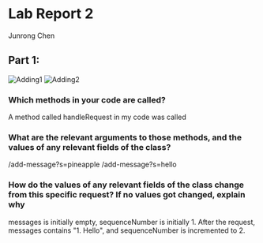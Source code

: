 # Lab Report 2
Junrong Chen

## Part 1:
![Adding1](https://github.com/JunrongChen2004/CSE15L/assets/122309066/05740815-0fd6-4ee2-b4f7-37621c356661)
![Adding2](https://github.com/JunrongChen2004/CSE15L/assets/122309066/c454a4ba-0d26-4542-b25e-7ecc74d255d7)

### Which methods in your code are called?
A method called handleRequest in my code was called

### What are the relevant arguments to those methods, and the values of any relevant fields of the class?
/add-message?s=pineapple
/add-message?s=hello

### How do the values of any relevant fields of the class change from this specific request? If no values got changed, explain why
messages is initially empty, sequenceNumber is initially 1.  After the request, messages contains "1. Hello", and sequenceNumber is incremented to 2.
